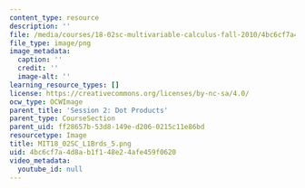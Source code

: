 ```yaml
---
content_type: resource
description: ''
file: /media/courses/18-02sc-multivariable-calculus-fall-2010/4bc6cf7a4d8ab1f148e24afe459f0620_MIT18_02SC_L1Brds_5.png
file_type: image/png
image_metadata:
  caption: ''
  credit: ''
  image-alt: ''
learning_resource_types: []
license: https://creativecommons.org/licenses/by-nc-sa/4.0/
ocw_type: OCWImage
parent_title: 'Session 2: Dot Products'
parent_type: CourseSection
parent_uid: ff28657b-53d8-149e-d206-0215c11e86bd
resourcetype: Image
title: MIT18_02SC_L1Brds_5.png
uid: 4bc6cf7a-4d8a-b1f1-48e2-4afe459f0620
video_metadata:
  youtube_id: null
---
```

